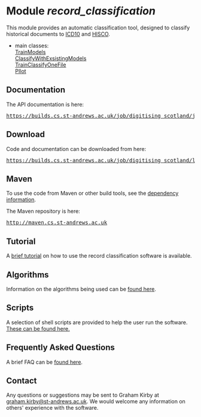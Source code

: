 # Module *record_classification*

This module provides an automatic classification tool, designed to classify historical documents to [ICD10](http://www.who.int/classifications/icd/en/) and [HISCO](http://socialhistory.org/en/projects/hisco-history-work).

* main classes:    
[TrainModels](https://builds.cs.st-andrews.ac.uk/job/digitising_scotland/javadoc/uk/ac/standrews/cs/digitising_scotland/record_classification/pipeline/main/TrainModels.html)    
[ClassifyWithExsistingModels](https://builds.cs.st-andrews.ac.uk/job/digitising_scotland/javadoc/uk/ac/standrews/cs/digitising_scotland/record_classification/pipeline/main/ClassifyWithExsistingModels.html)    
[TrainClassifyOneFile](https://builds.cs.st-andrews.ac.uk/job/digitising_scotland/javadoc/uk/ac/standrews/cs/digitising_scotland/record_classification/pipeline/main/TrainClassifyOneFile.html)    
[PIlot](https://builds.cs.st-andrews.ac.uk/job/digitising_scotland/javadoc/uk/ac/standrews/cs/digitising_scotland/record_classification/pipeline/main/PIlot.html)    


## Documentation

The API documentation is here:

<div class="source">
    <pre><a href="https://builds.cs.st-andrews.ac.uk/job/digitising_scotland/javadoc/index.html?uk/ac/standrews/cs/digitising_scotland/record_classification/">https://builds.cs.st-andrews.ac.uk/job/digitising_scotland/javadoc/</a></pre>
</div>

## Download

Code and documentation can be downloaded from here:

<div class="source">
    <pre><a href="https://builds.cs.st-andrews.ac.uk/job/digitising_scotland/lastSuccessfulBuild/artifact/record_classification/target/">https://builds.cs.st-andrews.ac.uk/job/digitising_scotland/lastSuccessfulBuild/artifact/record_classification/target/</a></pre>
</div>

## Maven

To use the code from Maven or other build tools, see the [dependency information](dependency-info.html).

The Maven repository is here:
 
<div class="source">
    <pre><a href="http://maven.cs.st-andrews.ac.uk">http://maven.cs.st-andrews.ac.uk</a></pre>
</div>

## Tutorial

A <a href="tutorial.html">brief tutorial</a> on how to use the record classification software is available.

## Algorithms

Information on the algorithms being used can be [found here](algorithms-information.html).
## Scripts

A selection of shell scripts are provided to help the user run the software. <a href="scripts-information.html">These can be found here.</a> 

## Frequently Asked Questions

A brief FAQ can be [found here](faq.html).
## Contact

Any questions or suggestions may be sent to Graham Kirby at graham.kirby@st-andrews.ac.uk. We would welcome any information on others\' experience with the software.

